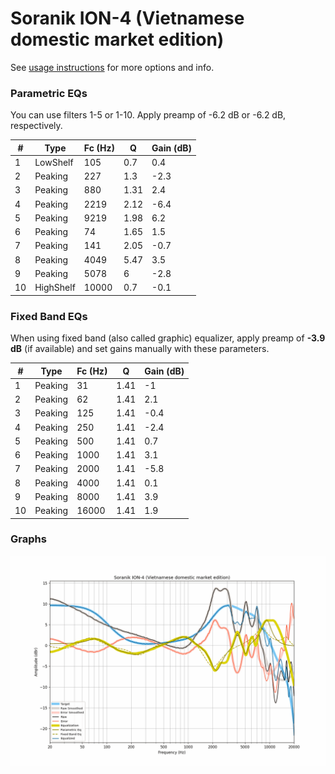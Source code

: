 # Soranik ION-4 (Vietnamese domestic market edition)
See [usage instructions](https://github.com/jaakkopasanen/AutoEq#usage) for more options and info.

### Parametric EQs
You can use filters 1-5 or 1-10. Apply preamp of -6.2 dB or -6.2 dB, respectively.

|   # | Type      |   Fc (Hz) |    Q |   Gain (dB) |
|-----|-----------|-----------|------|-------------|
|   1 | LowShelf  |       105 | 0.7  |         0.4 |
|   2 | Peaking   |       227 | 1.3  |        -2.3 |
|   3 | Peaking   |       880 | 1.31 |         2.4 |
|   4 | Peaking   |      2219 | 2.12 |        -6.4 |
|   5 | Peaking   |      9219 | 1.98 |         6.2 |
|   6 | Peaking   |        74 | 1.65 |         1.5 |
|   7 | Peaking   |       141 | 2.05 |        -0.7 |
|   8 | Peaking   |      4049 | 5.47 |         3.5 |
|   9 | Peaking   |      5078 | 6    |        -2.8 |
|  10 | HighShelf |     10000 | 0.7  |        -0.1 |

### Fixed Band EQs
When using fixed band (also called graphic) equalizer, apply preamp of **-3.9 dB** (if available) and set gains manually with these parameters.

|   # | Type    |   Fc (Hz) |    Q |   Gain (dB) |
|-----|---------|-----------|------|-------------|
|   1 | Peaking |        31 | 1.41 |        -1   |
|   2 | Peaking |        62 | 1.41 |         2.1 |
|   3 | Peaking |       125 | 1.41 |        -0.4 |
|   4 | Peaking |       250 | 1.41 |        -2.4 |
|   5 | Peaking |       500 | 1.41 |         0.7 |
|   6 | Peaking |      1000 | 1.41 |         3.1 |
|   7 | Peaking |      2000 | 1.41 |        -5.8 |
|   8 | Peaking |      4000 | 1.41 |         0.1 |
|   9 | Peaking |      8000 | 1.41 |         3.9 |
|  10 | Peaking |     16000 | 1.41 |         1.9 |

### Graphs
![](./Soranik%20ION-4%20(Vietnamese%20domestic%20market%20edition).png)
